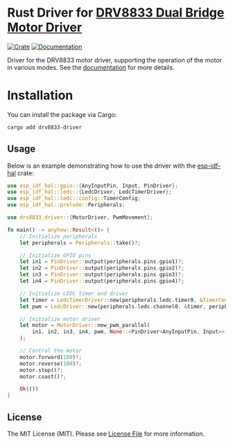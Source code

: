 # Rust Driver for [DRV8833 Dual Bridge Motor Driver](https://www.ti.com/lit/ds/symlink/drv8833.pdf)

[![Crate](https://img.shields.io/crates/v/drv8833-driver.svg)](https://crates.io/crates/drv8833-driver)
[![Documentation](https://docs.rs/drv8833-driver/badge.svg)](https://docs.rs/drv8833-driver)

Driver for the DRV8833 motor driver, supporting the operation of the motor in various modes.
See the [documentation](https://docs.rs/drv8833-driver) for more details.

# Installation

You can install the package via Cargo:

```sh
cargo add drv8833-driver
```

## Usage

Below is an example demonstrating how to use the driver with the [esp-idf-hal](https://crates.io/crates/esp-idf-hal) crate:

```rust
use esp_idf_hal::gpio::{AnyInputPin, Input, PinDriver};
use esp_idf_hal::ledc::{LedcDriver, LedcTimerDriver};
use esp_idf_hal::ledc::config::TimerConfig;
use esp_idf_hal::prelude::Peripherals;

use drv8833_driver::{MotorDriver, PwmMovement};

fn main() -> anyhow::Result<()> {
    // Initialize peripherals
    let peripherals = Peripherals::take()?;

    // Initialize GPIO pins
    let in1 = PinDriver::output(peripherals.pins.gpio1)?;
    let in2 = PinDriver::output(peripherals.pins.gpio2)?;
    let in3 = PinDriver::output(peripherals.pins.gpio3)?;
    let in4 = PinDriver::output(peripherals.pins.gpio4)?;

    // Initialize LEDC timer and driver
    let timer = LedcTimerDriver::new(peripherals.ledc.timer0, &TimerConfig::default())?;
    let pwm = LedcDriver::new(peripherals.ledc.channel0, &timer, peripherals.pins.gpio3)?;

    // Initialize motor driver
    let motor = MotorDriver::new_pwm_parallel(
        in1, in2, in3, in4, pwm, None::<PinDriver<AnyInputPin, Input>>,
    );

    // Control the motor
    motor.forward(100)?;
    motor.reverse(100)?;
    motor.stop()?;
    motor.coast()?;

    Ok(())
}
```

## License

The MIT License (MIT). Please see [License File](./LICENSE) for more information.